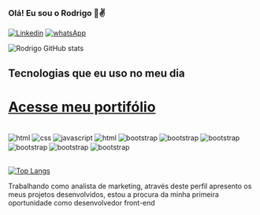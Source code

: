 ### Olá! Eu sou o Rodrigo 👋✌️

[![Linkedin](https://img.shields.io/badge/LinkedIn-0077B5?style=for-the-badge&logo=linkedin&logoColor=white)](https://www.linkedin.com/in/rodrigo-ferreira-5b43941a3/) [![whatsApp](https://img.shields.io/badge/WhatsApp-25D366?style=for-the-badge&logo=whatsapp&logoColor=white)](https://api.whatsapp.com/send?phone=5511950733107&text=Oi%20Rodrigo%2C%20visualizei%20o%20seu%20perfil%20no%20GitHub%20%20) 

![Rodrigo GitHub stats](https://github-readme-stats.vercel.app/api?username=rodri-ferreira&show_icons=true&theme=highcontrast)

## Tecnologias que eu uso no meu dia

<h1><a href= "https://devrodrigo.com.br" target= "_blank" >Acesse meu portifólio</a></h1>

<div style = "display inline_block"><br/>
    <img align= "center" alt="html" src="https://img.shields.io/badge/HTML-239120?style=for-the-badge&logo=html5&logoColor=white"/>
    <img align= "center" alt="css" src="https://img.shields.io/badge/CSS3-1572B6?style=for-the-badge&logo=css3&logoColor=white"/>
    <img align= "center" alt="javascript" src="https://img.shields.io/badge/JavaScript-323330?style=for-the-badge&logo=javascript&logoColor=F7DF1E"/>
    <img align= "center" alt="html" src="https://img.shields.io/badge/react-%2320232a.svg?style=for-the-badge&logo=react&logoColor=%2361DAFB"/>
    <img align= "center" alt="bootstrap" src="https://img.shields.io/badge/Bootstrap-563D7C?style=for-the-badge&logo=bootstrap&logoColor=white"/>
    <img align= "center" alt="bootstrap" src="https://img.shields.io/badge/git-%23F05033.svg?style=for-the-badge&logo=git&logoColor=white"/>
    <img align= "center" alt="bootstrap" src="https://img.shields.io/badge/github-%23121011.svg?style=for-the-badge&logo=github&logoColor=white"/>
    <img align= "center" alt="bootstrap" src="https://img.shields.io/badge/Google%20Analytics-E37400?style=for-the-badge&logo=google%20analytics&logoColor=white"/>
    <img align= "center" alt="bootstrap" src="https://img.shields.io/badge/Google%20Ads-4285F4.svg?style=for-the-badge&logo=Google-Ads&logoColor=white"/>
    <img align= "center" alt="bootstrap" src="https://img.shields.io/badge/Google%20Tag%20Manager-246FDB.svg?style=for-the-badge&logo=Google-Tag-Manager&logoColor=white"/>
</div>

<br>

[![Top Langs](https://github-readme-stats.vercel.app/api/top-langs/?username=rodri-ferreira&layout=compact)](https://github.com/anuraghazra/github-readme-stats)

Trabalhando como analista de marketing, através deste perfil apresento os meus projetos desenvolvidos, estou a procura da minha primeira oportunidade como desenvolvedor front-end
